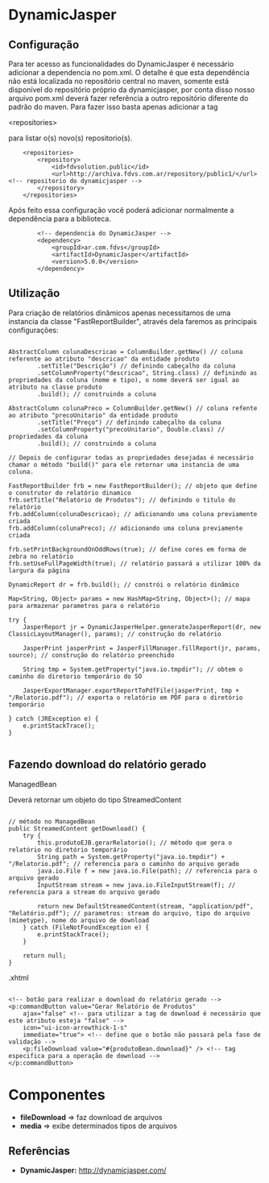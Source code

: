 # DynamicJasper #

## Configuração ##

Para ter acesso as funcionalidades do DynamicJasper é necessário adicionar a dependencia no pom.xml. O detalhe é que esta dependência não está localizada no repositório central no maven, somente está disponível do repositório próprio da dynamicjasper, por conta disso nosso arquivo pom.xml deverá fazer referência a outro repositório diferente do padrão do maven. Para fazer isso basta apenas adicionar a tag 

&lt;repositories&gt;

 para listar o(s) novo(s) repositorio(s).

```
	<repositories>
		<repository>
			<id>fdvsolution.public</id>
			<url>http://archiva.fdvs.com.ar/repository/public1/</url> <!-- repositorio do dynamicjasper -->
		</repository>
	</repositories>
```

Após feito essa configuração você poderá adicionar normalmente a dependência para a biblioteca.

```
		<!-- dependencia do DynamicJasper -->
		<dependency>
			<groupId>ar.com.fdvs</groupId>
			<artifactId>DynamicJasper</artifactId>
			<version>5.0.0</version>
		</dependency>
```

## Utilização ##

Para criação de relatórios dinâmicos apenas necessitamos de uma instancia da classe "FastReportBuilder", através dela faremos as principais configurações:

```

AbstractColumn colunaDescricao = ColumnBuilder.getNew() // coluna referente ao atributo "descricao" da entidade produto
		.setTitle("Descrição") // definindo cabeçalho da coluna
		.setColumnProperty("descricao", String.class) // definindo as propriedades da coluna (nome e tipo), o nome deverá ser igual ao atributo na classe produto
		.build(); // construindo a coluna
		
AbstractColumn colunaPreco = ColumnBuilder.getNew() // coluna refente ao atributo "precoUnitario" da entidade produto
		.setTitle("Preço") // definindo cabeçalho da coluna
		.setColumnProperty("precoUnitario", Double.class) // propriedades da coluna
		.build(); // construindo a coluna
		
// Depois de configurar todas as propriedades desejadas é necessário chamar o método "build()" para ele retornar uma instancia de uma coluna.

FastReportBuilder frb = new FastReportBuilder(); // objeto que define o construtor do relatório dinamico
frb.setTitle("Relatório de Produtos"); // definindo o titulo do relatório
frb.addColumn(colunaDescricao); // adicionando uma coluna previamente criada
frb.addColumn(colunaPreco); // adicionando uma coluna previamente criada

frb.setPrintBackgroundOnOddRows(true); // define cores em forma de zebra no relatório
frb.setUseFullPageWidth(true); // relatório passará a utilizar 100% da largura da página

DynamicReport dr = frb.build(); // constrói o relatório dinâmico

Map<String, Object> params = new HashMap<String, Object>(); // mapa para armazenar parametros para o relatório

try {
	JasperReport jr = DynamicJasperHelper.generateJasperReport(dr, new ClassicLayoutManager(), params); // construção do relatório

	JasperPrint jasperPrint = JasperFillManager.fillReport(jr, params, source); // construção do relatório preenchido
	
	String tmp = System.getProperty("java.io.tmpdir"); // obtem o caminho do diretorio temporário do SO

	JasperExportManager.exportReportToPdfFile(jasperPrint, tmp + "/Relatorio.pdf"); // exporta o relatório em PDF para o diretório temporário
	
} catch (JRException e) {
	e.printStackTrace();
}
 
```

## Fazendo download do relatório gerado ##

ManagedBean

Deverá retornar um objeto do tipo StreamedContent

```

// método no ManagedBean
public StreamedContent getDownload() {
	try {
		this.produtoEJB.gerarRelatorio(); // método que gera o relatório no diretório temporário
		String path = System.getProperty("java.io.tmpdir") + "/Relatorio.pdf"; // referencia para o caminho do arquivo gerado
		java.io.File f = new java.io.File(path); // referencia para o arquivo gerado
		InputStream stream = new java.io.FileInputStream(f); // referencia para a stream do arquivo gerado

		return new DefaultStreamedContent(stream, "application/pdf", "Relatório.pdf"); // parametros: stream do arquivo, tipo do arquivo (mimetype), nome do arquivo de download
	} catch (FileNotFoundException e) {
		e.printStackTrace();
	}

	return null;
}

```

.xhtml

```

<!-- botão para realizar o download do relatório gerado -->
<p:commandButton value="Gerar Relatório de Produtos" 
	ajax="false" <!-- para utilizar a tag de download é necessário que este atributo esteja "false" -->
	icon="ui-icon-arrowthick-1-s" 
	immediate="true"> <!-- define que o botão não passará pela fase de validação -->
	<p:fileDownload value="#{produtoBean.download}" /> <!-- tag especifica para a operação de download -->
</p:commandButton>

```

# Componentes #
  * **fileDownload** => faz download de arquivos
  * **media** => exibe determinados tipos de arquivos

## Referências ##
  * **DynamicJasper:** http://dynamicjasper.com/